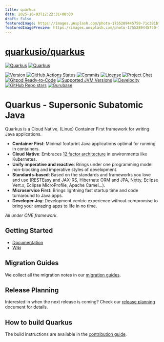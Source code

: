 ```yaml
---
title: quarkus
date: 2025-10-03T12:22:31+08:00
draft: False
featuredImage: https://images.unsplash.com/photo-1755289445750-71c381bfc8e4?ixid=M3w0NjAwMjJ8MHwxfHJhbmRvbXx8fHx8fHx8fDE3NTk0NjUyMjl8&ixlib=rb-4.1.0
featuredImagePreview: https://images.unsplash.com/photo-1755289445750-71c381bfc8e4?ixid=M3w0NjAwMjJ8MHwxfHJhbmRvbXx8fHx8fHx8fDE3NTk0NjUyMjl8&ixlib=rb-4.1.0
---
```


# [quarkusio/quarkus](https://github.com/quarkusio/quarkus)

[![Quarkus](https://design.jboss.org/quarkus/logo/final/PNG/quarkus_logo_horizontal_rgb_1280px_default.png#gh-light-mode-only)](https://quarkus.io/#gh-light-mode-only)
[![Quarkus](https://design.jboss.org/quarkus/logo/final/PNG/quarkus_logo_horizontal_rgb_1280px_reverse.png#gh-dark-mode-only)](https://quarkus.io/#gh-dark-mode-only)

[![Version](https://img.shields.io/maven-central/v/io.quarkus/quarkus-bom?logo=apache-maven&style=for-the-badge)](https://search.maven.org/artifact/io.quarkus/quarkus-bom)
[![GitHub Actions Status](<https://img.shields.io/github/actions/workflow/status/QuarkusIO/quarkus/ci-actions-incremental.yml?branch=main&logo=GitHub&style=for-the-badge>)](https://github.com/quarkusio/quarkus/actions?query=workflow%3A%22Quarkus+CI%22)
[![Commits](https://img.shields.io/github/commit-activity/m/quarkusio/quarkus.svg?label=commits&style=for-the-badge&logo=git&logoColor=white)](https://github.com/quarkusio/quarkus/pulse)
[![License](https://img.shields.io/github/license/quarkusio/quarkus?style=for-the-badge&logo=apache&color=brightgreen)](https://www.apache.org/licenses/LICENSE-2.0)
[![Project Chat](https://img.shields.io/badge/zulip-join_chat-brightgreen.svg?style=for-the-badge&logo=zulip)](https://quarkusio.zulipchat.com/)
[![Gitpod Ready-to-Code](https://img.shields.io/badge/Gitpod-Ready--to--Code-blue?style=for-the-badge&logo=gitpod&logoColor=white)](https://gitpod.io/#https://github.com/quarkusio/quarkus/-/tree/main/)
[![Supported JVM Versions](https://img.shields.io/badge/JVM-17--21-brightgreen.svg?style=for-the-badge&logo=openjdk)](https://github.com/quarkusio/quarkus/actions/runs/113853915/)
[![Develocity](https://img.shields.io/badge/Revved%20up%20by-Develocity-007EC5?style=for-the-badge&logo=gradle)](https://ge.quarkus.io/scans)
[![GitHub Repo stars](https://img.shields.io/github/stars/quarkusio/quarkus?style=for-the-badge)](https://github.com/quarkusio/quarkus/stargazers)
[![Gurubase](https://img.shields.io/badge/Gurubase-Ask%20Quarkus%20Guru-007EC5?style=for-the-badge)](https://gurubase.io/g/quarkus)

# Quarkus - Supersonic Subatomic Java

Quarkus is a Cloud Native, (Linux) Container First framework for writing Java applications.

* **Container First**:
Minimal footprint Java applications optimal for running in containers.
* **Cloud Native**:
Embraces [12 factor architecture](https://12factor.net) in environments like Kubernetes.
* **Unify imperative and reactive**:
Brings under one programming model non-blocking and imperative styles of development.
* **Standards-based**:
Based on the standards and frameworks you love and use (RESTEasy and JAX-RS, Hibernate ORM and JPA, Netty, Eclipse Vert.x, Eclipse MicroProfile, Apache Camel...).
* **Microservice First**:
Brings lightning fast startup time and code turnaround to Java apps.
* **Developer Joy**:
Development centric experience without compromise to bring your amazing apps to life in no time.

_All under ONE framework._

## Getting Started

* [Documentation](https://quarkus.io)
* [Wiki](https://github.com/quarkusio/quarkus/wiki)

## Migration Guides

We collect all the migration notes in our [migration guides](https://github.com/quarkusio/quarkus/wiki/Migration-Guides).

## Release Planning

Interested in when the next release is coming? Check our [release planning](https://github.com/quarkusio/quarkus/wiki/Release-Planning) document for details.

## How to build Quarkus

The build instructions are available in the [contribution guide](CONTRIBUTING.md).

